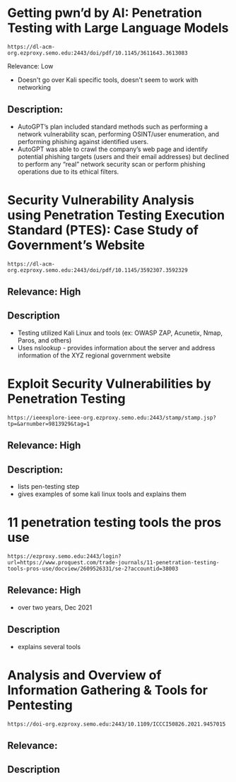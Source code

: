 # Getting pwn’d by AI: Penetration Testing with Large Language Models
	https://dl-acm-org.ezproxy.semo.edu:2443/doi/pdf/10.1145/3611643.3613083

Relevance: Low
* Doesn't go over Kali specific tools, doesn't seem to work with networking

## Description:
* AutoGPT’s plan included standard methods such as performing a network vulnerability scan, performing OSINT/user enumeration, and performing phishing against identified users.
* AutoGPT was able to crawl the company’s web page and identify potential phishing targets (users and their email addresses) but declined to perform any “real” network security scan or perform phishing operations due to its ethical filters. 

<!-- ------------------------------------------------------------------------------------------------------------------------------- -->


# Security Vulnerability Analysis using Penetration Testing Execution Standard (PTES): Case Study of Government’s Website
	https://dl-acm-org.ezproxy.semo.edu:2443/doi/pdf/10.1145/3592307.3592329

## Relevance: High

## Description
* Testing utilized Kali Linux and tools (ex: OWASP ZAP, Acunetix, Nmap, Paros, and others)
* Uses nslookup - provides information about the server and address information of the XYZ regional government website

<!-- --------------------------------------------------------------------------------------------------------------------- -->


# Exploit Security Vulnerabilities by Penetration Testing
	https://ieeexplore-ieee-org.ezproxy.semo.edu:2443/stamp/stamp.jsp?tp=&arnumber=9813929&tag=1
	
## Relevance: High

## Description:
* lists pen-testing step
* gives examples of some kali linux tools and explains them

<!-- --------------------------------------------------------------------------------------------------------------------- -->


# 11 penetration testing tools the pros use
	https://ezproxy.semo.edu:2443/login?url=https://www.proquest.com/trade-journals/11-penetration-testing-tools-pros-use/docview/2609526331/se-2?accountid=38003

## Relevance: High
* over two years, Dec 2021

## Description
* explains several tools

<!-- --------------------------------------------------------------------------------------------------------------------- -->


# Analysis and Overview of Information Gathering & Tools for Pentesting
	https://doi-org.ezproxy.semo.edu:2443/10.1109/ICCCI50826.2021.9457015
	
## Relevance: 

## Description

<!-- --------------------------------------------------------------------------------------------------------------------- -->


#
